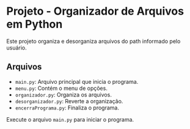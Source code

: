 # Projeto - Organizador de Arquivos em Python

Este projeto organiza e desorganiza arquivos do path informado pelo usuário.

## Arquivos
- `main.py`: Arquivo principal que inicia o programa.
- `menu.py`: Contém o menu de opções.
- `organizador.py`: Organiza os arquivos.
- `desorganizador.py`: Reverte a organização.
- `encerraPrograma.py`: Finaliza o programa.

Execute o arquivo `main.py` para iniciar o programa.
